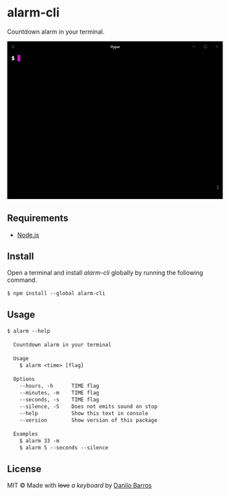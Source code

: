 # alarm-cli

Countdown alarm in your terminal.

<p align="center"><img src="/media/demo.gif"></p>

## Requirements

- [Node.js](https://nodejs.org/)

## Install

Open a terminal and install _alarm-cli_ globally by running the following command.

```
$ npm install --global alarm-cli
```

## Usage

```
$ alarm --help

  Countdown alarm in your terminal

  Usage
    $ alarm <time> [flag]

  Options
    --hours, -h      TIME flag
    --minutes, -m    TIME flag
    --seconds, -s    TIME flag
    --silence, -S    Does not emits sound on stop
    --help           Show this text in console
    --version        Show version of this package

  Examples
    $ alarm 33 -m
    $ alarm 5 --seconds --silence
```

## License

MIT © Made with <strike>love</strike> _a keyboard_ by [Danilo Barros](https://danilobjr.mit-license.org/)
